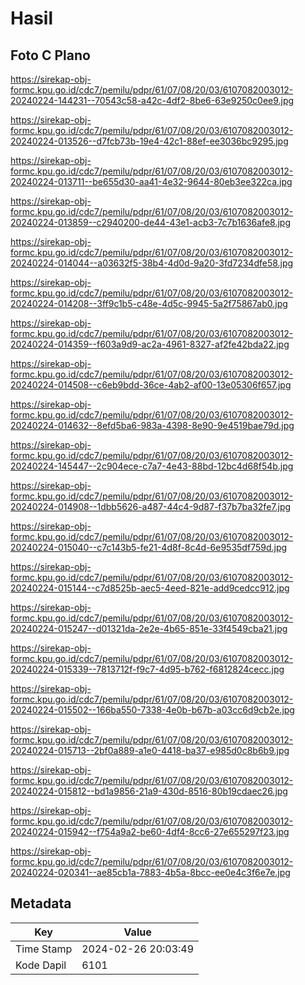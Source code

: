 # Hasil

## Foto C Plano

https://sirekap-obj-formc.kpu.go.id/cdc7/pemilu/pdpr/61/07/08/20/03/6107082003012-20240224-144231--70543c58-a42c-4df2-8be6-63e9250c0ee9.jpg

https://sirekap-obj-formc.kpu.go.id/cdc7/pemilu/pdpr/61/07/08/20/03/6107082003012-20240224-013526--d7fcb73b-19e4-42c1-88ef-ee3036bc9295.jpg

https://sirekap-obj-formc.kpu.go.id/cdc7/pemilu/pdpr/61/07/08/20/03/6107082003012-20240224-013711--be655d30-aa41-4e32-9644-80eb3ee322ca.jpg

https://sirekap-obj-formc.kpu.go.id/cdc7/pemilu/pdpr/61/07/08/20/03/6107082003012-20240224-013859--c2940200-de44-43e1-acb3-7c7b1636afe8.jpg

https://sirekap-obj-formc.kpu.go.id/cdc7/pemilu/pdpr/61/07/08/20/03/6107082003012-20240224-014044--a03632f5-38b4-4d0d-9a20-3fd7234dfe58.jpg

https://sirekap-obj-formc.kpu.go.id/cdc7/pemilu/pdpr/61/07/08/20/03/6107082003012-20240224-014208--3ff9c1b5-c48e-4d5c-9945-5a2f75867ab0.jpg

https://sirekap-obj-formc.kpu.go.id/cdc7/pemilu/pdpr/61/07/08/20/03/6107082003012-20240224-014359--f603a9d9-ac2a-4961-8327-af2fe42bda22.jpg

https://sirekap-obj-formc.kpu.go.id/cdc7/pemilu/pdpr/61/07/08/20/03/6107082003012-20240224-014508--c6eb9bdd-36ce-4ab2-af00-13e05306f657.jpg

https://sirekap-obj-formc.kpu.go.id/cdc7/pemilu/pdpr/61/07/08/20/03/6107082003012-20240224-014632--8efd5ba6-983a-4398-8e90-9e4519bae79d.jpg

https://sirekap-obj-formc.kpu.go.id/cdc7/pemilu/pdpr/61/07/08/20/03/6107082003012-20240224-145447--2c904ece-c7a7-4e43-88bd-12bc4d68f54b.jpg

https://sirekap-obj-formc.kpu.go.id/cdc7/pemilu/pdpr/61/07/08/20/03/6107082003012-20240224-014908--1dbb5626-a487-44c4-9d87-f37b7ba32fe7.jpg

https://sirekap-obj-formc.kpu.go.id/cdc7/pemilu/pdpr/61/07/08/20/03/6107082003012-20240224-015040--c7c143b5-fe21-4d8f-8c4d-6e9535df759d.jpg

https://sirekap-obj-formc.kpu.go.id/cdc7/pemilu/pdpr/61/07/08/20/03/6107082003012-20240224-015144--c7d8525b-aec5-4eed-821e-add9cedcc912.jpg

https://sirekap-obj-formc.kpu.go.id/cdc7/pemilu/pdpr/61/07/08/20/03/6107082003012-20240224-015247--d01321da-2e2e-4b65-851e-33f4549cba21.jpg

https://sirekap-obj-formc.kpu.go.id/cdc7/pemilu/pdpr/61/07/08/20/03/6107082003012-20240224-015339--7813712f-f9c7-4d95-b762-f6812824cecc.jpg

https://sirekap-obj-formc.kpu.go.id/cdc7/pemilu/pdpr/61/07/08/20/03/6107082003012-20240224-015502--166ba550-7338-4e0b-b67b-a03cc6d9cb2e.jpg

https://sirekap-obj-formc.kpu.go.id/cdc7/pemilu/pdpr/61/07/08/20/03/6107082003012-20240224-015713--2bf0a889-a1e0-4418-ba37-e985d0c8b6b9.jpg

https://sirekap-obj-formc.kpu.go.id/cdc7/pemilu/pdpr/61/07/08/20/03/6107082003012-20240224-015812--bd1a9856-21a9-430d-8516-80b19cdaec26.jpg

https://sirekap-obj-formc.kpu.go.id/cdc7/pemilu/pdpr/61/07/08/20/03/6107082003012-20240224-015942--f754a9a2-be60-4df4-8cc6-27e655297f23.jpg

https://sirekap-obj-formc.kpu.go.id/cdc7/pemilu/pdpr/61/07/08/20/03/6107082003012-20240224-020341--ae85cb1a-7883-4b5a-8bcc-ee0e4c3f6e7e.jpg


## Metadata

| Key        | Value               |
| ---------- | ------------------- |
| Time Stamp | 2024-02-26 20:03:49 |
| Kode Dapil | 6101                |



